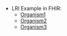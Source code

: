 
- LRI Example in FHIR:
   - [Organism1](http://healthedatainc.com/go-ftp/publish/observation-organism1.html)
   - [Organism2](http://healthedatainc.com/go-ftp/publish/observation-organism2.html)
   - [Organism3](http://healthedatainc.com/go-ftp/publish/observation-organism3.html)


